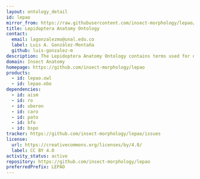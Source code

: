 ```yaml
---
layout: ontology_detail
id: lepao
mirror_from: https://raw.githubusercontent.com/insect-morphology/lepao/main/lepao.owl
title: Lepidoptera Anatomy Ontology
contact:
  email: lagonzalezmo@unal.edu.co
  label: Luis A. González-Montaña
  github: luis-gonzalez-m
description: The Lepidoptera Anatomy Ontology contains terms used for describing the anatomy and phenotype of moths and butterflies in biodiversity research. LEPAO is developed in part by BIOfid (The Specialised Information Service Biodiversity Research).
domain: Insect Anatomy
homepage: https://github.com/insect-morphology/lepao
products:
  - id: lepao.owl
  - id: lepao.obo
dependencies:
  - id: aism
  - id: ro
  - id: uberon
  - id: caro
  - id: pato
  - id: bfo
  - id: bspo
tracker: https://github.com/insect-morphology/lepao/issues
license:
  url: https://creativecommons.org/licenses/by/4.0/
  label: CC BY 4.0
activity_status: active
repository: https://github.com/insect-morphology/lepao
preferredPrefix: LEPAO
---
```

